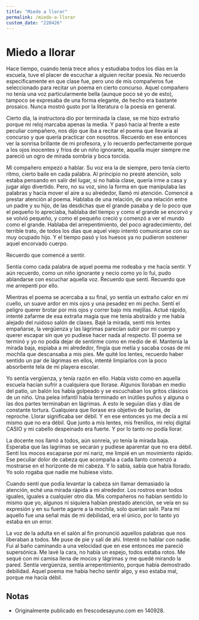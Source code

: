 ```yaml
---
title: "Miedo a llorar"
permalink: /miedo-a-llorar
custom_date: "220426"
---
```


# Miedo a llorar

Hace tiempo, cuando tenía trece años y estudiaba todos los días en la escuela, tuve el placer de escuchar a alguien recitar poesía. No recuerdo específicamente en que clase fue, pero uno de mis compañeros fue seleccionado para recitar un poema en cierto concurso. Aquel compañero no tenía una voz particularmente bella (aunque poco sé yo de esto), tampoco se expresaba de una forma elegante, de hecho era bastante prosaico. Nunca mostró gusto por la literatura o la poesía en general.

Cierto día, la instructora dio por terminada la clase, se me hizo extraño porque mi reloj marcaba apenas la media. Y pasó hacia al frente a este peculiar compañero, nos dijo que iba a recitar el poema que llevaría al concurso y que quería practicar con nosotros. Recuerdo en ese entonces ver la sonrisa brillante de mi profesora, y lo recuerdo perfectamente porque a los ojos inocentes y fríos de un niño ignorante, aquella mujer siempre me pareció un ogro de mirada sombría y boca torcida.

Mi compañero empezó a hablar. Su voz era la de siempre, pero tenía cierto ritmo, cierto baile en cada palabra. Al principio no presté atención, solo estaba pensando en salir del lugar, si no había clase, quería irme a casa y jugar algo divertido. Pero, no su voz, sino la forma en que manipulaba las palabras y hacía mover el aire a su alrededor, llamó mi atención. Comencé a prestar atención al poema. Hablaba de una relación, de una relación entre un padre y su hijo, de las desdichas que el grande pasaba y de lo poco que el pequeño lo apreciaba, hablaba del tiempo y como el grande se encorvó y se volvió pequeño, y como el pequeño creció y comenzó a ver el mundo como el grande. Hablaba del arrepentimiento, del poco agradecimiento, del terrible trato, de todos los días que aquel viejo intentó comunicarse con su muy ocupado hijo. Y el tiempo pasó y los huesos ya no pudieron sostener aquel encorvado cuerpo.

Recuerdo que comencé a sentir.

Sentía como cada palabra de aquel poema me rodeaba y me hacía sentir. Y aún recuerdo, como un niño ignorante y necio como yo lo fui, pudo ablandarse con escuchar aquella voz. Recuerdo que sentí. Recuerdo que me arrepentí por ello.

Mientras el poema se acercaba a su final, yo sentía un extraño calor en mi cuello, un suave ardor en mis ojos y una pesadez en mi pecho. Sentí el peligro querer brotar por mis ojos y correr bajo mis mejillas. Actué rápido, intenté zafarme de esa extraña magia que me tenía abstraído y me había alejado del ruidoso salón de clases. Bajé la mirada, sentí mis lentes empañarse, la vergüenza y las lágrimas parecían subir por mi cuerpo y querer escapar sin que yo pudiese hacer nada al respecto. El poema se terminó y yo no podía dejar de sentirme como en medio de él. Mantenía la mirada baja, espiaba a mi alrededor, fingía que metía y sacaba cosas de mi mochila que descansaba a mis pies. Me quité los lentes, recuerdo haber sentido un par de lágrimas en ellos, intenté limpiarlos con la poco absorbente tela de mi playera escolar.

Yo sentía vergüenza, y tenía razón en ello. Había visto como en aquella escuela hacían sufrir a cualquiera que llorase. Algunos lloraban en medio del patio, un balón los había golpeado y se escuchaban los gritos clásicos de un niño. Una pelea infantil había terminado en inútiles puños y alguna o las dos partes terminaban en lágrimas. A esto le seguían días y días de constante tortura. Cualquiera que llorase era objetivo de burlas, de reproche. Llorar significaba ser débil. Y en ese entonces yo me decía a mí mismo que no era débil. Que junto a mis lentes, mis frenillos, mi reloj digital CASIO y mi cabello despeinado era fuerte. Y por lo tanto no podía llorar.

La docente nos llamó a todos, aún sonreía, yo tenía la mirada baja. Esperaba que las lagrimas se secaran y pudiese aparentar que no era débil. Sentí los mocos escaparse por mi nariz, me limpié en un movimiento rápido. Ese peculiar dolor de cabeza que acompaña a cada llanto comenzó a mostrarse en el horizonte de mi cabeza. Y lo sabía, sabía que había llorado. Yo solo rogaba que nadie me hubiese visto.

Cuando sentí que podía levantar la cabeza sin llamar demasiado la atención, eché una mirada rápida a mi alrededor. Los rostros eran todos iguales, iguales a cualquier otro día. Mis compañeros no habían sentido lo mismo que yo, algunos ni siquiera habían prestado atención, se veía en su expresión y en su fuerte agarre a la mochila, solo querían salir. Para mí aquello fue una señal más de mi debilidad, era el único, por lo tanto yo estaba en un error.

La voz de la adulta en el salón al fin pronunció aquellos palabras que nos liberaban a todos. Me puse de pie y salí de ahí. Intenté no hablar con nadie. Fui al baño caminando a una velocidad que en ese entonces me pareció supersónica. Me lavé la cara, no había un espejo, todos estaba rotos. Me sequé con mi camisa llena de mocos y lágrimas y me quedé mirando la pared. Sentía vergüenza, sentía arrepentimiento, porque había demostrado debilidad. Aquel poema me había hecho sentir algo, y eso estaba mal, porque me hacía débil.

## Notas

- Originalmente publicado en frescodesayuno.com en 140928.

